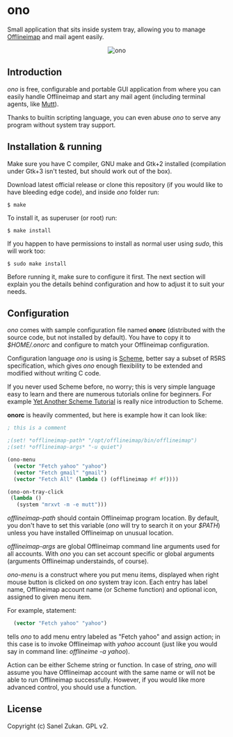 # ono 

Small application that sits inside system tray, allowing you to
manage [Offlineimap](http://offlineimap.org) and mail agent easily.

<p align="center">
<img src="https://raw.github.com/sanel/ono/master/images/shot.png"
     alt="ono" title="ono screenshot">
</p>

## Introduction

*ono* is free, configurable and portable GUI application from
where you can easily handle Offlineimap and start any mail agent
(including terminal agents, like [Mutt](http://www.mutt.org)).

Thanks to builtin scripting language, you can even abuse *ono* to
serve any program without system tray support.

## Installation & running

Make sure you have C compiler, GNU make and Gtk+2 installed
(compilation under Gtk+3 isn't tested, but should work out of the
box).

Download latest official release or clone this repository (if you
would like to have bleeding edge code), and inside *ono* folder run:

```
$ make
```

To install it, as superuser (or root) run:

```
$ make install
```

If you happen to have permissions to install as normal user using
*sudo*, this will work too:

```
$ sudo make install
```

Before running it, make sure to configure it first. The next section
will explain you the details behind configuration and how to adjust it
to suit your needs.

## Configuration

*ono* comes with sample configuration file named **onorc**
(distributed with the source code, but not installed by
default). You have to copy it to *$HOME/.onorc* and configure to match
your Offlineimap configuration.

Configuration language *ono* is using is
[Scheme](http://en.wikipedia.org/wiki/Scheme_(programming_language)),
better say a subset of R5RS specification, which gives *ono* enough
flexibility to be extended and modified without writing C code.

If you never used Scheme before, no worry; this is very simple
language easy to learn and there are numerous tutorials online for
beginners. For example
[Yet Another Scheme Tutorial](http://www.shido.info/lisp/idx_scm_e.html)
is really nice introduction to Scheme.

**onorc** is heavily commented, but here is example how it can look
like:

```scheme
; this is a comment

;(set! *offlineimap-path* "/opt/offlineimap/bin/offlineimap")
;(set! *offlineimap-args* "-u quiet")

(ono-menu
  (vector "Fetch yahoo" "yahoo")
  (vector "Fetch gmail" "gmail")
  (vector "Fetch All" (lambda () (offlineimap #f #f))))

(ono-on-tray-click
 (lambda ()
   (system "mrxvt -m -e mutt")))
```

_*offlineimap-path*_ should contain Offlineimap program location. By
default, you don't have to set this variable (*ono* will try to search
it on your _$PATH_) unless you have installed Offlineimap on unusual
location.

_*offlineimap-args*_ are global Offlineimap command line arguments
used for all accounts. With *ono* you can set account specific or
global arguments (arguments Offlineimap understainds, of course).

*ono-menu* is a construct where you put menu items, displayed when
right mouse button is clicked on *ono* system tray icon. Each entry
has label name, Offlineimap account name (or Scheme function) and
optional icon, assigned to given menu item.

For example, statement:

```scheme
  (vector "Fetch yahoo" "yahoo")
```

tells *ono* to add menu entry labeled as "Fetch yahoo" and assign
action; in this case is to invoke Offlineimap with *yahoo* account
(just like you would say in command line: *offlineime -a yahoo*).

Action can be either Scheme string or function. In case of string,
*ono* will assume you have Offlineimap account with the same name or
will not be able to run Offlineimap successfully. However, if you
would like more advanced control, you should use a function.

## License

Copyright (c) Sanel Zukan. GPL v2.

